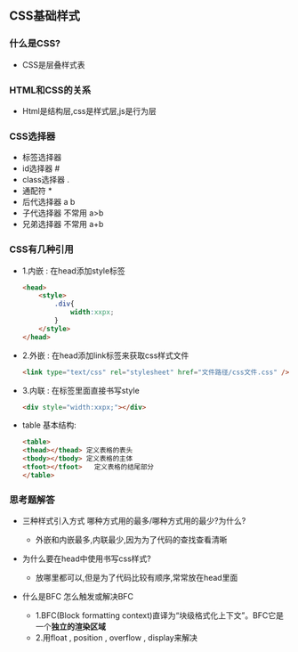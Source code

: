 ## CSS基础样式

### 什么是CSS?

+ CSS是层叠样式表

### HTML和CSS的关系

- Html是结构层,css是样式层,js是行为层

### CSS选择器

- 标签选择器 <a>
- id选择器 #
- class选择器 . 
- 通配符 *
- 后代选择器 a b
- 子代选择器 不常用 a>b
- 兄弟选择器 不常用 a+b

 ### CSS有几种引用

- 1.内嵌 : 在head添加style标签

  ```html
  <head>
      <style>
          .div{
              width:xxpx;
          }
      </style>
  </head>
  ```

- 2.外嵌 : 在head添加link标签来获取css样式文件

  ```html
  <link type="text/css" rel="stylesheet" href="文件路径/css文件.css" />
  ```

- 3.内联 : 在标签里面直接书写style

  ```html
  <div style="width:xxpx;"></div>
  ```

+ table 基本结构: 

  ```html
  <table>
  <thead></thead> 定义表格的表头
  <tbody></tbody> 定义表格的主体
  <tfoot></tfoot>   定义表格的结尾部分
  </table>
  ```

### 思考题解答

+ 三种样式引入方式 哪种方式用的最多/哪种方式用的最少?为什么?

  - 外嵌和内嵌最多,内联最少,因为为了代码的查找查看清晰

  

+ 为什么要在head中使用书写css样式?

  - 放哪里都可以,但是为了代码比较有顺序,常常放在head里面

+ 什么是BFC 怎么触发或解决BFC

  - 1.BFC(Block formatting context)直译为“块级格式化上下文”。BFC它是一个**独立的渲染区域**
  - 2.用float , position , overflow , display来解决





